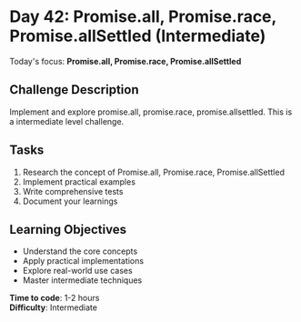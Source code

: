 # Day 42: Promise.all, Promise.race, Promise.allSettled (Intermediate)

Today's focus: **Promise.all, Promise.race, Promise.allSettled**

## Challenge Description
Implement and explore promise.all, promise.race, promise.allsettled. This is a intermediate level challenge.

## Tasks
1. Research the concept of Promise.all, Promise.race, Promise.allSettled
2. Implement practical examples
3. Write comprehensive tests
4. Document your learnings

## Learning Objectives
- Understand the core concepts
- Apply practical implementations
- Explore real-world use cases
- Master intermediate techniques

**Time to code**: 1-2 hours  
**Difficulty**: Intermediate